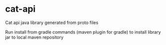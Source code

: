 # cat-api
Cat api java library generated from proto files

Run install from gradle commands (maven plugin for gradle) to install library jar to local maven repository

